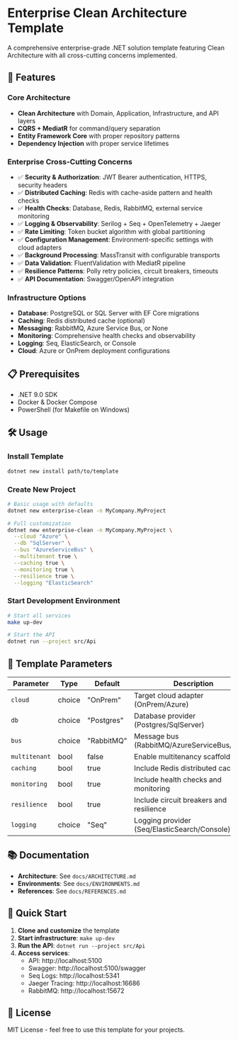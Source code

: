 # Enterprise Clean Architecture Template

A comprehensive enterprise-grade .NET solution template featuring Clean Architecture with all cross-cutting concerns implemented.

## 🚀 Features

### Core Architecture

- **Clean Architecture** with Domain, Application, Infrastructure, and API layers
- **CQRS + MediatR** for command/query separation
- **Entity Framework Core** with proper repository patterns
- **Dependency Injection** with proper service lifetimes

### Enterprise Cross-Cutting Concerns

- ✅ **Security & Authorization**: JWT Bearer authentication, HTTPS, security headers
- ✅ **Distributed Caching**: Redis with cache-aside pattern and health checks
- ✅ **Health Checks**: Database, Redis, RabbitMQ, external service monitoring
- ✅ **Logging & Observability**: Serilog + Seq + OpenTelemetry + Jaeger
- ✅ **Rate Limiting**: Token bucket algorithm with global partitioning
- ✅ **Configuration Management**: Environment-specific settings with cloud adapters
- ✅ **Background Processing**: MassTransit with configurable transports
- ✅ **Data Validation**: FluentValidation with MediatR pipeline
- ✅ **Resilience Patterns**: Polly retry policies, circuit breakers, timeouts
- ✅ **API Documentation**: Swagger/OpenAPI integration

### Infrastructure Options

- **Database**: PostgreSQL or SQL Server with EF Core migrations
- **Caching**: Redis distributed cache (optional)
- **Messaging**: RabbitMQ, Azure Service Bus, or None
- **Monitoring**: Comprehensive health checks and observability
- **Logging**: Seq, ElasticSearch, or Console
- **Cloud**: Azure or OnPrem deployment configurations

## 📋 Prerequisites

- .NET 9.0 SDK
- Docker & Docker Compose
- PowerShell (for Makefile on Windows)

## 🛠️ Usage

### Install Template

```bash
dotnet new install path/to/template
```

### Create New Project

```bash
# Basic usage with defaults
dotnet new enterprise-clean -n MyCompany.MyProject

# Full customization
dotnet new enterprise-clean -n MyCompany.MyProject \
  --cloud "Azure" \
  --db "SqlServer" \
  --bus "AzureServiceBus" \
  --multitenant true \
  --caching true \
  --monitoring true \
  --resilience true \
  --logging "ElasticSearch"
```

### Start Development Environment

```bash
# Start all services
make up-dev

# Start the API
dotnet run --project src/Api
```

## 🔧 Template Parameters

| Parameter     | Type   | Default    | Description                                  |
| ------------- | ------ | ---------- | -------------------------------------------- |
| `cloud`       | choice | "OnPrem"   | Target cloud adapter (OnPrem/Azure)          |
| `db`          | choice | "Postgres" | Database provider (Postgres/SqlServer)       |
| `bus`         | choice | "RabbitMQ" | Message bus (RabbitMQ/AzureServiceBus/None)  |
| `multitenant` | bool   | false      | Enable multitenancy scaffolding              |
| `caching`     | bool   | true       | Include Redis distributed caching            |
| `monitoring`  | bool   | true       | Include health checks and monitoring         |
| `resilience`  | bool   | true       | Include circuit breakers and resilience      |
| `logging`     | choice | "Seq"      | Logging provider (Seq/ElasticSearch/Console) |

## 📚 Documentation

- **Architecture**: See `docs/ARCHITECTURE.md`
- **Environments**: See `docs/ENVIRONMENTS.md`
- **References**: See `docs/REFERENCES.md`

## 🚀 Quick Start

1. **Clone and customize** the template
2. **Start infrastructure**: `make up-dev`
3. **Run the API**: `dotnet run --project src/Api`
4. **Access services**:
   - API: http://localhost:5100
   - Swagger: http://localhost:5100/swagger
   - Seq Logs: http://localhost:5341
   - Jaeger Tracing: http://localhost:16686
   - RabbitMQ: http://localhost:15672

## 📝 License

MIT License - feel free to use this template for your projects.
